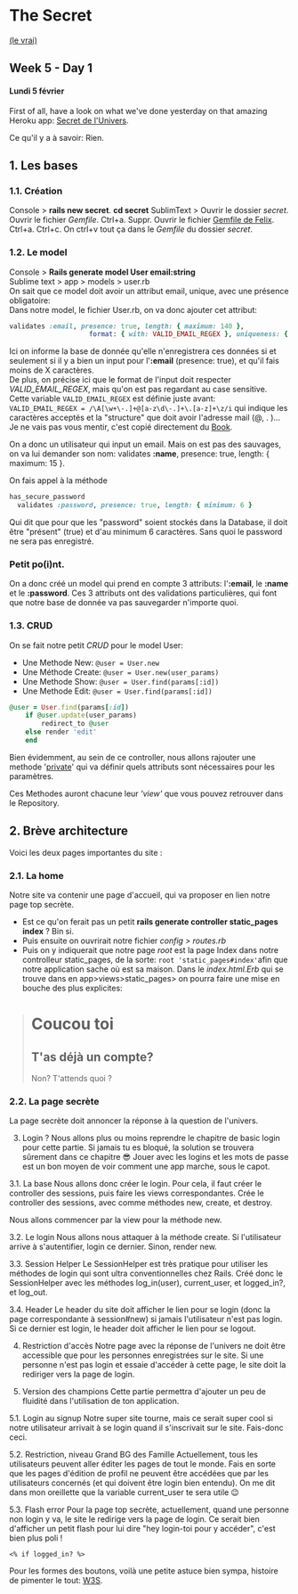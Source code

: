 # The Secret
[(le vrai)](https://www.youtube.com/watch?v=fQu_twwpKvk)

## Week 5 - Day 1
#### Lundi 5 février

First of all, have a look on what we've done yesterday on that amazing Heroku app: [Secret de l'Univers](https://secret-de-lunivers.herokuapp.com/).

Ce qu'il y a à savoir: Rien.

## 1. Les bases
### 1.1. Création
Console > **rails new secret**.
**cd secret**
SublimText > Ouvrir le dossier *secret*. Ouvrir le fichier *Gemfile*. Ctrl+a. Suppr. Ouvrir le fichier [Gemfile de Felix](https://github.com/felhix/cheat_sheets/blob/master/Ruby/Gemfile.rb). Ctrl+a. Ctrl+c. On ctrl+v tout ça dans le *Gemfile* du dossier *secret*. 

### 1.2. Le model
Console > **Rails generate model User email:string**</br>
Sublime text > app > models > user.rb </br>
On sait que ce model doit avoir un attribut email, unique, avec une présence obligatoire: </br> Dans notre model, le fichier User.rb, on va donc ajouter cet attribut: 
``` ruby
validates :email, presence: true, length: { maximum: 140 },
                    format: { with: VALID_EMAIL_REGEX }, uniqueness: { case_sensitive: false }
```
Ici on informe la base de donnée qu'elle n'enregistrera ces données si et seulement si il y a bien un input pour l'**:email** (presence: true), et qu'il fais moins de X caractères.</br>
De plus, on précise ici que le format de l'input doit respecter *VALID_EMAIL_REGEX*, mais qu'on est pas regardant au case sensitive. </br>
Cette variable ```VALID_EMAIL_REGEX``` est définie juste avant:</br> ```VALID_EMAIL_REGEX = /\A[\w+\-.]+@[a-z\d\-.]+\.[a-z]+\z/i``` qui indique les caractères acceptés et la "structure" que doit avoir l'adresse mail (@, . )...</br>
Je ne vais pas vous mentir, c'est copié directement du [Book](http://ruby.railstutorial.org/ruby-on-rails-tutorial-book).

On a donc un utilisateur qui input un email. Mais on est pas des sauvages, on va lui demander son nom: 
 validates **:name**,  presence: true, length: { maximum: 15 }.

On fais appel à la méthode 
``` ruby
has_secure_password 
  validates :password, presence: true, length: { minimum: 6 }
```
Qui dit que pour que les "password" soient stockés dans la Database, il doit être "présent" (true) et d'au minimum 6 caractères. Sans quoi le password ne sera pas enregistré.
  
### Petit po(i)nt.
On a donc créé un model qui prend en compte 3 attributs: l'**:email**, le **:name** et le **:password**. Ces 3 attributs ont des validations particulières, qui font que notre base de donnée va pas sauvegarder n'importe quoi.

### 1.3. CRUD
On se fait notre petit *CRUD* pour le model User:
* Une Methode New: `@user = User.new`
* Une Méthode Create: `@user = User.new(user_params)`
* Une Methode Show: `@user = User.find(params[:id])`
* Une Methode Edit: `@user = User.find(params[:id])`
``` ruby
@user = User.find(params[:id])
  	if @user.update(user_params)
  		redirect_to @user
  	else render 'edit'
  	end
```
Bien évidemment, au sein de ce controller, nous allons rajouter une methode '[private](http://edgeguides.rubyonrails.org/action_controller_overview.html#strong-parameters)' qui va définir quels attributs sont nécessaires pour les paramètres.

Ces Methodes auront chacune leur *'view'* que vous pouvez retrouver dans le Repository.

## 2. Brève architecture
Voici les deux pages importantes du site :
### 2.1. La home
Notre site va contenir une page d'accueil, qui va proposer en lien notre page top secrète.</br>
- Est ce qu'on ferait pas un petit **rails generate controller static_pages index** ? Bin si.
- Puis ensuite on ouvrirait notre fichier *config > routes.rb*
- Puis on y indiquerait que notre page *root* est la page Index dans notre controlleur static_pages, de la sorte: `root 'static_pages#index'`afin que notre application sache où est sa maison.
Dans le *index.html.Erb* qui se trouve dans en app>views>static_pages> on pourra faire une mise en bouche des plus explicites:
> <h1> Coucou toi </h1>
> <h2> T'as déjà un compte? </h2>
> <p> Non? T'attends quoi ? </p>




### 2.2. La page secrète
La page secrète doit annoncer la réponse à la question de l'univers.

3. Login ?
Nous allons plus ou moins reprendre le chapitre de basic login pour cette partie. Si jamais tu es bloqué, la solution se trouvera sûrement dans ce chapitre 😎
Jouer avec les logins et les mots de passe est un bon moyen de voir comment une app marche, sous le capot.

3.1. La base
Nous allons donc créer le login. Pour cela, il faut créer le controller des sessions, puis faire les views correspondantes. Crée le controller des sessions, avec comme méthodes new, create, et destroy.

Nous allons commencer par la view pour la méthode new.

3.2. Le login
Nous allons nous attaquer à la méthode create. Si l'utilisateur arrive à s'autentifier, login ce dernier. Sinon, render new.

3.3. Session Helper
Le SessionHelper est très pratique pour utiliser les méthodes de login qui sont ultra conventionnelles chez Rails. Créé donc le SessionHelper avec les méthodes log_in(user), current_user, et logged_in?, et log_out.

3.4. Header
Le header du site doit afficher le lien pour se login (donc la page correspondante à session#new) si jamais l'utilisateur n'est pas login. Si ce dernier est login, le header doit afficher le lien pour se logout.

4. Restriction d'accès
Notre page avec la réponse de l'univers ne doit être accessible que pour les personnes enregistrées sur le site. Si une personne n'est pas login et essaie d'accéder à cette page, le site doit la rediriger vers la page de login.

5. Version des champions
Cette partie permettra d'ajouter un peu de fluidité dans l'utilisation de ton application.

5.1. Login au signup
Notre super site tourne, mais ce serait super cool si notre utilisateur arrivait à se login quand il s'inscrivait sur le site. Fais-donc ceci.

5.2. Restriction, niveau Grand BG des Famille
Actuellement, tous les utilisateurs peuvent aller éditer les pages de tout le monde. Fais en sorte que les pages d'édition de profil ne peuvent être accédées que par les utilisateurs concernés (et qui doivent être login bien entendu). On me dit dans mon oreillette que la variable current_user te sera utile 😉

5.3. Flash error
Pour la page top secrète, actuellement, quand une personne non login y va, le site le redirige vers la page de login. Ce serait bien d'afficher un petit flash pour lui dire "hey login-toi pour y accéder", c'est bien plus poli !

```<% if logged_in? %>```

Pour les formes des boutons, voilà une petite astuce bien sympa, histoire de pimenter le tout: [W3S](https://www.w3schools.com/bootstrap/bootstrap_buttons.asp).



